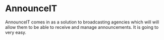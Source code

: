 # AnnounceIT
AnnounceIT comes in as a solution to broadcasting agencies which will will allow them to be able to receive and manage announcements.
It is going to very easy.
